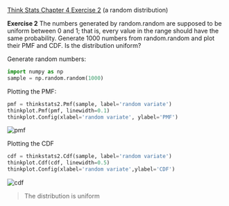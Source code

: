 [Think Stats Chapter 4 Exercise 2](http://greenteapress.com/thinkstats2/html/thinkstats2005.html#toc41) (a random distribution)

**Exercise 2**   The numbers generated by random.random are supposed to be uniform between 0 and 1; that is, every value in the range should have the same probability.
Generate 1000 numbers from random.random and plot their PMF and CDF. Is the distribution uniform?

Generate random numbers:
```python
import numpy as np
sample = np.random.random(1000)
```

Plotting the PMF:
```python
pmf = thinkstats2.Pmf(sample, label='random variate')
thinkplot.Pmf(pmf, linewidth=0.1)
thinkplot.Config(xlabel='random variate', ylabel='PMF')

```
![pmf](../randompmf.png "random_pmf")

Plotting the CDF
```python
cdf = thinkstats2.Cdf(sample, label='random variate')
thinkplot.Cdf(cdf, linewidth=0.5)
thinkplot.Config(xlabel='random variate',ylabel='CDF')
```
![cdf](../randomcdf.png)
> The distribution is uniform
